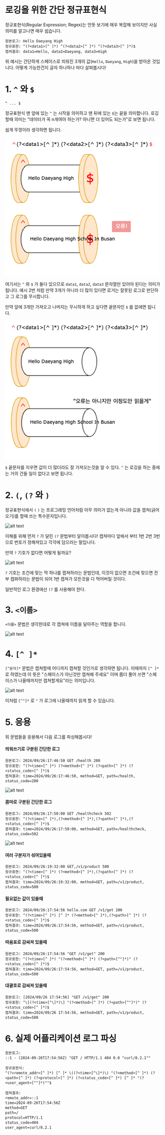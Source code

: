 # 로깅을 위한 간단 정규표현식

정규표현식(Regular Expression; Regex)는 언뜻 보기에 매우 복잡해 보이지만 사실 의미를 알고나면 매우 쉽습니다.

```
원본로그: Hello Daeyang High
정규표현: ^(?<data1>[^ ]*) ^(?<data2>[^ ]*) ^(?<data3>[^ ]*)$
캡쳐결과: data1=Hello, data2=Daeyang, data3=High
```
위 예시는 간단하게 스페이스로 띄워진 3개의 값(```Hello```, ```Daeyang```, ```High```)을 받아온 것입니다. 어떻게 가능한건지 글자 하나하나 마다 살펴봅시다!

# 1. ```^``` 와 ```$```

```
^ ... $
```
정규표현식 맨 앞에 있는 ```^``` 는 시작을 의미하고 맨 뒤에 있는 ```$```는 끝을 의미합니다. 로깅할때 의미는 "데이터가 꼭 n개여야 하는가? 아니면 더 있어도 되는가"로 보면 됩니다.

쉽게 뚜껑이라 생각하면 됩니다.

![alt text](img/regex1.jpg)

여기서는 ```^``` 와 ```$``` 가 둘다 있으므로 ```data1```, ```data2```, ```data3``` 문자열만 있어야 된다는 의미가 됩니다. 예시 2번 처럼 만약 3개가 아니라 더 많이 있다면 로거는 잘못된 로그로 판단하고 그 로그를 무시합니다.

만약 앞에 3개만 가져오고 나머지는 무시하게 하고 싶다면 끝문자인 ```$``` 를 없에면 됩니다.

![alt text](img/regex2.jpg)

```$``` 끝문자를 지우면 값이 더 많더라도 잘 가져오는것을 알 수 있다. ```^``` 는 로깅을 하는 중에는 거의 건들 일이 없다고 보면 됩니다.

# 2. ```(```, ```(?``` 와 ```)```
정규표현식에서 ```(``` ```)``` 는 프로그래밍 언어처럼 아무 의미가 없는게 아니라 값을 캡쳐(긁어오기)를 할때 쓰는 특수문자입니다.

![alt text](img/regex3.jpg)

이해를 위해 먼저 ```?``` 가 달린 ```(?``` 문법부터 알아봅시다!
캡쳐마다 앞에서 부터 1번 2번 3번으로 번호가 정해져있고 각각에 담으라는 말입니다.

만약 ```?``` 기호가 없다면 어떻게 될까요?

![alt text](img/regex4.jpg)

```?``` 기호는 조건에 맞는 딱 하나를 캡쳐하라는 문법인데, 이것이 없으면 조건에 맞으면 전부 캡펴하라는 문법이 되어 1번 캡쳐가 모든것을 다 먹어버릴 것이다.

일반적인 로그 환경에선 ```(?``` 를 사용해야 한다.

# 3. ```<이름>```
```<이름>``` 문법은 생각한대로 각 캡쳐에 이름을 달아주는 역할을 합니다.

![alt text](img/regex5.jpg)

# 4. ```[^ ]*```
```[^문자]*``` 문법은 캡쳐할때 어디까지 캡쳐할 것인가로 생각하면 됩니다.
이때까지 ```[^ ]*``` 로 하였는데 이 뜻은 "스페이스가 아닌것만 캡쳐해 주세요" 이며 쫌더 풀어 쓰면 "스페이스가 나올때까지만 캡쳐할게요"라는 의미입니다.

![alt text](img/regex6.jpg)

이처럼 ```[^"]*``` 로 ```"``` 가 로그에 나올때까지 읽게 할 수 있습니다.

# 5. 응용
위 문법들을 응용해서 다음 로그를 파싱해봅시다!

#### 띄워쓰기로 구분된 간단한 로그
```
원본로그: 2024/09/26:17:46:50 GET /health 200
정규표현: ^(?<time>[^ ]*) (?<method>[^ ]*) (?<path>[^ ]*) (?<status_code>[^ ]*)$
캡쳐결과: time=2024/09/26:17:46:50, method=GET, path=/health, status_code=200
```

![alt text](img/regex7.jpg)

#### 콤마로 구분된 간단한 로그
```
원본로그: 2024/09/26:17:50:00 GET /healthcheck 502
정규표현: ^(?<time>[^ ]*),(?<method>[^ ]*),(?<path>[^ ]*),(?<status_code>[^ ]*)$
켭쳐결과: time=2024/09/26:17:50:00, method=GET, path=/healthcheck, status_code=502
```

![alt text](img/regex8.jpg)

#### 여러 구분자가 섞여있을때
```
원본로그: 2024/09/26:19:32:00 GET,/v1/product 500
정규표현: ^(?<time>[^ ]*) (?<method>[^ ]*),(?<path>[^ ]*) (?<status_code>[^ ]*)$
켭쳐결과: time=2024/09/26:19:32:00, method=GET, path=/v1/product, status_code=500
```

#### 필요없는 값이 있을때
```
원본로그: 2024/09/26:17:54:56 hello.com GET /v1/get 200
정규표현: ^(?<time>[^ ]*) [^ ]* (?<method>[^ ]*),(?<path>[^ ]*) (?<status_code>[^ ]*)$
캡쳐결과: time=2024/09/26:17:54:56, method=GET, path=/v1/product, status_code=500
```

#### 따움표로 감싸져 있을때
```
원본로그: 2024/09/26:17:54:56 "GET /v1/get" 200
정규표현: ^(?<time>[^ ]*) "(?<method>[^ ]*) (?<path>[^"]*)" (?<status_code>[^ ]*)$
캡쳐결과: time=2024/09/26:17:54:56, method=GET, path=/v1/product, status_code=500
```

#### 대괄호로 감싸져 있을때
```
원본로그: [2024/09/26 17:54:56] "GET /v1/get" 200
정규표현: ^\[(?<time>[^\]*)\] "(?<method>[^ ]*) (?<path>[^"]*)" (?<status_code>[^ ]*)$
캡쳐결과: time=2024/09/26 17:54:56, method=GET, path=/v1/product, status_code=500
```

# 6. 실제 어플리케이션 로그 파싱
```
원본로그:
::1 - (2024-09-26T17:54:56Z) "GET / HTTP/1.1 404 0.0 "curl/8.2.1""

정규표현식:
^(?<remote_addr>[^ ]*) [^ ]* \((?<time>[^\]*)\) "(?<method>[^ ]*) (?<path>[^ ]*) (?<protocol>[^ ]*) (?<status_code>[^ ]*) [^ ]* "(?<user_agent>[^"]*)""$

캡쳐결과:
remote_addr=::1
time=2024-09-26T17:54:56Z
method=GET
path=/
protocol=HTTP/1.1
status_code=404
user_agent=curl/8.2.1
```